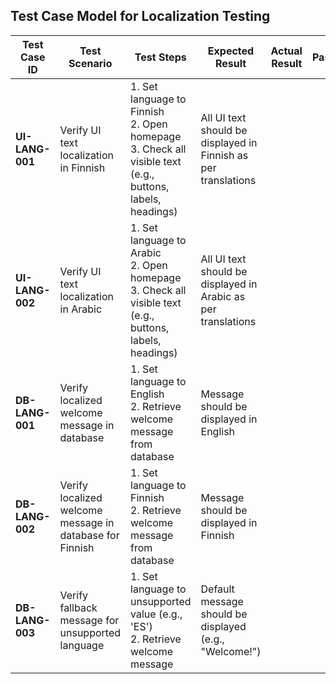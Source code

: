 ##  Test Case Model for Localization Testing

| **Test Case ID** | **Test Scenario** | **Test Steps** | **Expected Result** | **Actual Result** | **Pass/Fail** | **Comments** |
|------------------|-------------------|----------------|---------------------|------------------|---------------|-------------|
| **UI-LANG-001**  | Verify UI text localization in Finnish | 1. Set language to Finnish  <br> 2. Open homepage <br> 3. Check all visible text (e.g., buttons, labels, headings) | All UI text should be displayed in Finnish as per translations | | | |
| **UI-LANG-002**  | Verify UI text localization in Arabic | 1. Set language to Arabic <br> 2. Open homepage <br> 3. Check all visible text (e.g., buttons, labels, headings) | All UI text should be displayed in Arabic as per translations | | | |
| **DB-LANG-001**  | Verify localized welcome message in database | 1. Set language to English <br> 2. Retrieve welcome message from database | Message should be displayed in English | | | |
| **DB-LANG-002**  | Verify localized welcome message in database for Finnish | 1. Set language to Finnish <br> 2. Retrieve welcome message from database | Message should be displayed in Finnish | | | |
| **DB-LANG-003**  | Verify fallback message for unsupported language | 1. Set language to unsupported value (e.g., 'ES') <br> 2. Retrieve welcome message | Default message should be displayed (e.g., "Welcome!") | | | |
